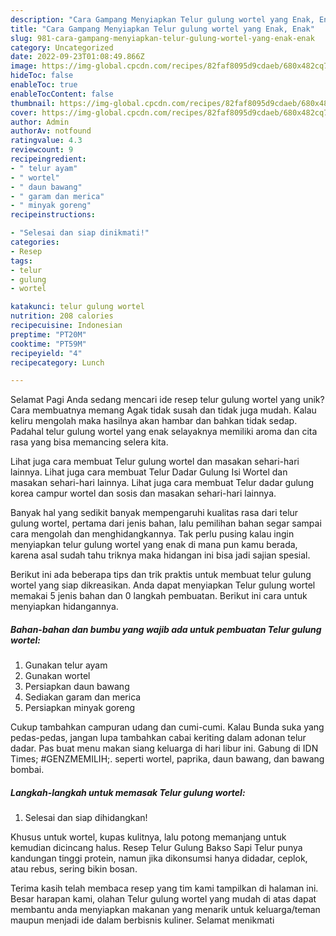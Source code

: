 ```yaml
---
description: "Cara Gampang Menyiapkan Telur gulung wortel yang Enak, Enak"
title: "Cara Gampang Menyiapkan Telur gulung wortel yang Enak, Enak"
slug: 981-cara-gampang-menyiapkan-telur-gulung-wortel-yang-enak-enak
category: Uncategorized
date: 2022-09-23T01:08:49.866Z
image: https://img-global.cpcdn.com/recipes/82faf8095d9cdaeb/680x482cq70/telur-gulung-wortel-foto-resep-utama.jpg
hideToc: false
enableToc: true
enableTocContent: false
thumbnail: https://img-global.cpcdn.com/recipes/82faf8095d9cdaeb/680x482cq70/telur-gulung-wortel-foto-resep-utama.jpg
cover: https://img-global.cpcdn.com/recipes/82faf8095d9cdaeb/680x482cq70/telur-gulung-wortel-foto-resep-utama.jpg
author: Admin
authorAv: notfound
ratingvalue: 4.3
reviewcount: 9
recipeingredient:
- " telur ayam"
- " wortel"
- " daun bawang"
- " garam dan merica"
- " minyak goreng"
recipeinstructions:

- "Selesai dan siap dinikmati!"
categories:
- Resep
tags:
- telur
- gulung
- wortel

katakunci: telur gulung wortel 
nutrition: 208 calories
recipecuisine: Indonesian
preptime: "PT20M"
cooktime: "PT59M"
recipeyield: "4"
recipecategory: Lunch

---
```



Selamat Pagi Anda sedang mencari ide resep telur gulung wortel yang unik? Cara membuatnya memang Agak tidak susah dan tidak juga mudah. Kalau keliru mengolah maka hasilnya akan hambar dan bahkan tidak sedap. Padahal telur gulung wortel yang enak selayaknya memiliki aroma dan cita rasa yang bisa memancing selera kita.


Lihat juga cara membuat Telur gulung wortel dan masakan sehari-hari lainnya. Lihat juga cara membuat Telur Dadar Gulung Isi Wortel dan masakan sehari-hari lainnya. Lihat juga cara membuat Telur dadar gulung korea campur wortel dan sosis dan masakan sehari-hari lainnya.

Banyak hal yang sedikit banyak mempengaruhi kualitas rasa dari telur gulung wortel, pertama dari jenis bahan, lalu pemilihan bahan segar sampai cara mengolah dan menghidangkannya. Tak perlu pusing kalau ingin menyiapkan telur gulung wortel yang enak di mana pun kamu berada, karena asal sudah tahu triknya maka hidangan ini bisa jadi sajian spesial.


Berikut ini ada beberapa tips dan trik praktis untuk membuat telur gulung wortel yang siap dikreasikan. Anda dapat menyiapkan Telur gulung wortel memakai 5 jenis bahan dan 0 langkah pembuatan. Berikut ini cara untuk menyiapkan hidangannya.

<!--inarticleads1-->

##### Bahan-bahan dan bumbu yang wajib ada untuk pembuatan Telur gulung wortel:

1. Gunakan  telur ayam
1. Gunakan  wortel
1. Persiapkan  daun bawang
1. Sediakan  garam dan merica
1. Persiapkan  minyak goreng


Cukup tambahkan campuran udang dan cumi-cumi. Kalau Bunda suka yang pedas-pedas, jangan lupa tambahkan cabai keriting dalam adonan telur dadar. Pas buat menu makan siang keluarga di hari libur ini. Gabung di IDN Times; #GENZMEMILIH;. seperti wortel, paprika, daun bawang, dan bawang bombai. 

<!--inarticleads2-->

##### Langkah-langkah untuk memasak Telur gulung wortel:


1. Selesai dan siap dihidangkan!

Khusus untuk wortel, kupas kulitnya, lalu potong memanjang untuk kemudian dicincang halus. Resep Telur Gulung Bakso Sapi Telur punya kandungan tinggi protein, namun jika dikonsumsi hanya didadar, ceplok, atau rebus, sering bikin bosan. 

Terima kasih telah membaca resep yang tim kami tampilkan di halaman ini. Besar harapan kami, olahan Telur gulung wortel yang mudah di atas dapat membantu anda menyiapkan makanan yang menarik untuk keluarga/teman maupun menjadi ide dalam berbisnis kuliner. Selamat menikmati
